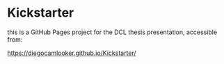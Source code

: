 # Kickstarter
this is a GitHub Pages project for the DCL thesis presentation, accessible from:

https://diegocamlooker.github.io/Kickstarter/
